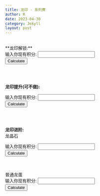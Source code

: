 ```yaml
---
title: 龙印 - 系列赛
author: R
date: 2023-04-30
category: Jekyll
layout: post
---
```

<br>
**龙印解锁:**
<form>
  <label for="points_unlock">输入你现有积分:</label>
  <input type="number" id="points_unlock" name="points_unlock">
  <br>
  <button type="button" onclick="calculate_hours_unlock()">Calculate</button>
</form>

<div id="result_unlock"></div>

<script>
function calculate_hours_unlock() {
  var points_unlock = document.getElementById("points_unlock").value;
  var hours_unlock = (6000 - points_unlock)/20;
  document.getElementById("result_unlock").textContent = "还需要使用加速 " + hours_unlock + "小时";
}
</script>

<br>
<br>


**龙印提升(可不做):**
<form>
  <label for="points_upgrade_turtle">输入你现有积分:</label>
  <input type="number" id="points_upgrade_turtle" name="points_upgrade_turtle">
  <br>
  <button type="button" onclick="calculate_upgrade_turtle()">Calculate</button>
</form>

<div id="result_upgrade_turtle"></div>

<script>
function calculate_upgrade_turtle() {
  var points_upgrade_turtle = document.getElementById("points_upgrade_turtle").value;
  var upgrade_turtle = (10000 - points_upgrade_turtle)/150;
  document.getElementById("result_upgrade_turtle").textContent = "还需要使用黄金龟 " + upgrade_turtle + "个";
}
</script>

<br>
<br>


**龙印进阶:**
<br>
龙晶石
<form>
  <label for="points_advance_crystals">输入你现有积分:</label>
  <input type="number" id="points_advance_crystals" name="points_advance_crystals">
  <br>
  <button type="button" onclick="calculate_advance_crystals()">Calculate</button>
</form>

<div id="result_advance_crystals"></div>

<script>
function calculate_advance_crystals() {
  var points_advance_crystals = document.getElementById("points_advance_crystals").value;
  var crystals_advance = (15600 - points_advance_crystals)/1;
  document.getElementById("result_advance_crystals").textContent = "还需要使用龙晶石 " + crystals_advance ;
}
</script>

<br>
<br>
普通龙蛋
<form>
  <label for="points_advance_eggs">输入你现有积分:</label>
  <input type="number" id="points_advance_eggs" name="points_advance_eggs">
  <br>
  <button type="button" onclick="calculate_advance_eggs()">Calculate</button>
</form>

<div id="result_advance_eggs"></div>

<script>
function calculate_advance_eggs() {
  var points_advance_eggs = document.getElementById(points_advance_eggs).value;
  var advance_eggs = (15600 - points_advance_eggs)/300;
  document.getElementById("result_advance_eggs").textContent = "还需要使用普通龙蛋 " + advance_eggs + "个";
}
</script>

<br>
<br>
